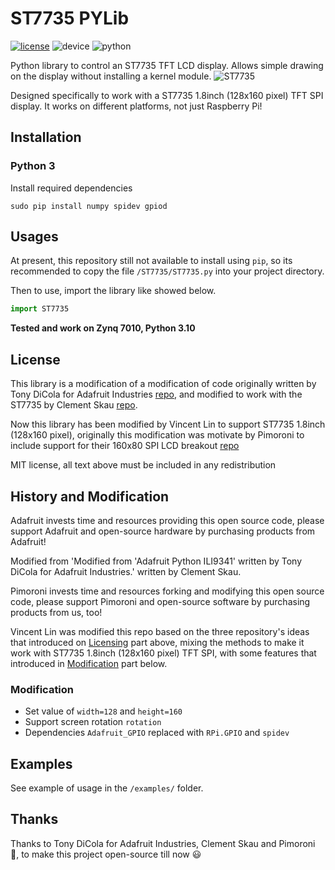 # ST7735 PYLib

[![license](https://img.shields.io/badge/license-MIT-blue.svg)](https://github.com/vincnttt/ST7735_pylib/blob/master/LICENSE)
![device](https://img.shields.io/badge/raspberrypi-4b-red)
![python](https://img.shields.io/badge/python-3.9-blue)

Python library to control an ST7735 TFT LCD display.  Allows simple drawing on the display without installing a kernel module. 
![ST7735](https://github.com/user-attachments/assets/e67c3bd9-313d-456b-a3e2-661898288f4e)


Designed specifically to work with a ST7735 1.8inch (128x160 pixel) TFT SPI display. It works on different platforms, not just Raspberry Pi!

## Installation

### Python 3

Install required dependencies

```commandline
sudo pip install numpy spidev gpiod
```

## Usages

At present, this repository still not available to install using `pip`, so its recommended to copy the file `/ST7735/ST7735.py` into your project directory. 

Then to use, import the library like showed below.

```python
import ST7735
```

**Tested and work on Zynq 7010, Python 3.10**

## License

This library is a modification of a modification of code originally written by Tony DiCola for Adafruit Industries [repo](https://github.com/adafruit/Adafruit_Python_ILI9341), 
and modified to work with the ST7735 by Clement Skau [repo](https://github.com/cskau/Python_ST7735).

Now this library has been modified by Vincent Lin to support ST7735 1.8inch (128x160 pixel), 
originally this modification was motivate by Pimoroni to include support for their 160x80 SPI LCD breakout [repo](https://github.com/pimoroni/st7735-python)

MIT license, all text above must be included in any redistribution

## History and Modification

Adafruit invests time and resources providing this open source code, 
please support Adafruit and open-source hardware by purchasing products from Adafruit!

Modified from 'Modified from 'Adafruit Python ILI9341' written by Tony DiCola for Adafruit Industries.' written by Clement Skau.

Pimoroni invests time and resources forking and modifying this open source code, 
please support Pimoroni and open-source software by purchasing products from us, too!

Vincent Lin was modified this repo based on the three repository's ideas that introduced on [Licensing](https://github.com/vincnttt/ST7735_pylib#license) part above, 
mixing the methods to make it work with ST7735 1.8inch (128x160 pixel) TFT SPI, 
with some features that introduced in [Modification](https://github.com/vincnttt/ST7735_pylib#modification) part below.

### Modification

* Set value of `width=128` and `height=160`
* Support screen rotation `rotation`
* Dependencies `Adafruit_GPIO` replaced with `RPi.GPIO` and `spidev`

## Examples

See example of usage in the `/examples/` folder.

## Thanks

Thanks to Tony DiCola for Adafruit Industries, Clement Skau and Pimoroni :clap:, to make this project open-source till now :smiley:

